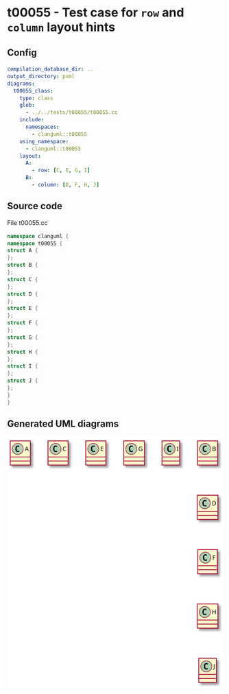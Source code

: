 # t00055 - Test case for `row` and `column` layout hints
## Config
```yaml
compilation_database_dir: ..
output_directory: puml
diagrams:
  t00055_class:
    type: class
    glob:
      - ../../tests/t00055/t00055.cc
    include:
      namespaces:
        - clanguml::t00055
    using_namespace:
      - clanguml::t00055
    layout:
      A:
        - row: [C, E, G, I]
      B:
        - column: [D, F, H, J]
```
## Source code
File t00055.cc
```cpp
namespace clanguml {
namespace t00055 {
struct A {
};
struct B {
};
struct C {
};
struct D {
};
struct E {
};
struct F {
};
struct G {
};
struct H {
};
struct I {
};
struct J {
};
}
}
```
## Generated UML diagrams
![t00055_class](./t00055_class.svg "Test case for `row` and `column` layout hints")
